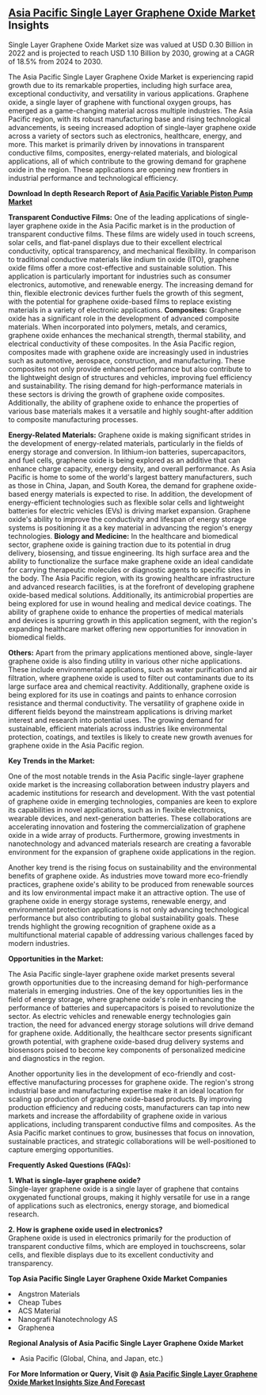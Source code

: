<h2><a href="https://www.verifiedmarketreports.com/download-sample/?rid=298654&amp;utm_source=Github-Feb&amp;utm_medium=219" target="_blank">Asia Pacific Single Layer Graphene Oxide Market</a> Insights</h2><p>Single Layer Graphene Oxide Market size was valued at USD 0.30 Billion in 2022 and is projected to reach USD 1.10 Billion by 2030, growing at a CAGR of 18.5% from 2024 to 2030.</p><p><p>The Asia Pacific Single Layer Graphene Oxide Market is experiencing rapid growth due to its remarkable properties, including high surface area, exceptional conductivity, and versatility in various applications. Graphene oxide, a single layer of graphene with functional oxygen groups, has emerged as a game-changing material across multiple industries. The Asia Pacific region, with its robust manufacturing base and rising technological advancements, is seeing increased adoption of single-layer graphene oxide across a variety of sectors such as electronics, healthcare, energy, and more. This market is primarily driven by innovations in transparent conductive films, composites, energy-related materials, and biological applications, all of which contribute to the growing demand for graphene oxide in the region. These applications are opening new frontiers in industrial performance and technological efficiency. <p><strong>Download In depth Research Report of <a href="https://www.verifiedmarketreports.com/download-sample/?rid=236118&amp;utm_source=Pulse-Dec&amp;utm_medium=219" target="_blank">Asia Pacific Variable Piston Pump Market</a></strong></p></p> <p><strong>Transparent Conductive Films:</strong> One of the leading applications of single-layer graphene oxide in the Asia Pacific market is in the production of transparent conductive films. These films are widely used in touch screens, solar cells, and flat-panel displays due to their excellent electrical conductivity, optical transparency, and mechanical flexibility. In comparison to traditional conductive materials like indium tin oxide (ITO), graphene oxide films offer a more cost-effective and sustainable solution. This application is particularly important for industries such as consumer electronics, automotive, and renewable energy. The increasing demand for thin, flexible electronic devices further fuels the growth of this segment, with the potential for graphene oxide-based films to replace existing materials in a variety of electronic applications. <strong>Composites:</strong> Graphene oxide has a significant role in the development of advanced composite materials. When incorporated into polymers, metals, and ceramics, graphene oxide enhances the mechanical strength, thermal stability, and electrical conductivity of these composites. In the Asia Pacific region, composites made with graphene oxide are increasingly used in industries such as automotive, aerospace, construction, and manufacturing. These composites not only provide enhanced performance but also contribute to the lightweight design of structures and vehicles, improving fuel efficiency and sustainability. The rising demand for high-performance materials in these sectors is driving the growth of graphene oxide composites. Additionally, the ability of graphene oxide to enhance the properties of various base materials makes it a versatile and highly sought-after addition to composite manufacturing processes. <p><strong>Energy-Related Materials:</strong> Graphene oxide is making significant strides in the development of energy-related materials, particularly in the fields of energy storage and conversion. In lithium-ion batteries, supercapacitors, and fuel cells, graphene oxide is being explored as an additive that can enhance charge capacity, energy density, and overall performance. As Asia Pacific is home to some of the world's largest battery manufacturers, such as those in China, Japan, and South Korea, the demand for graphene oxide-based energy materials is expected to rise. In addition, the development of energy-efficient technologies such as flexible solar cells and lightweight batteries for electric vehicles (EVs) is driving market expansion. Graphene oxide's ability to improve the conductivity and lifespan of energy storage systems is positioning it as a key material in advancing the region's energy technologies. <strong>Biology and Medicine:</strong> In the healthcare and biomedical sector, graphene oxide is gaining traction due to its potential in drug delivery, biosensing, and tissue engineering. Its high surface area and the ability to functionalize the surface make graphene oxide an ideal candidate for carrying therapeutic molecules or diagnostic agents to specific sites in the body. The Asia Pacific region, with its growing healthcare infrastructure and advanced research facilities, is at the forefront of developing graphene oxide-based medical solutions. Additionally, its antimicrobial properties are being explored for use in wound healing and medical device coatings. The ability of graphene oxide to enhance the properties of medical materials and devices is spurring growth in this application segment, with the region's expanding healthcare market offering new opportunities for innovation in biomedical fields. <p><strong>Others:</strong> Apart from the primary applications mentioned above, single-layer graphene oxide is also finding utility in various other niche applications. These include environmental applications, such as water purification and air filtration, where graphene oxide is used to filter out contaminants due to its large surface area and chemical reactivity. Additionally, graphene oxide is being explored for its use in coatings and paints to enhance corrosion resistance and thermal conductivity. The versatility of graphene oxide in different fields beyond the mainstream applications is driving market interest and research into potential uses. The growing demand for sustainable, efficient materials across industries like environmental protection, coatings, and textiles is likely to create new growth avenues for graphene oxide in the Asia Pacific region. <p><strong>Key Trends in the Market:</strong></p> <p>One of the most notable trends in the Asia Pacific single-layer graphene oxide market is the increasing collaboration between industry players and academic institutions for research and development. With the vast potential of graphene oxide in emerging technologies, companies are keen to explore its capabilities in novel applications, such as in flexible electronics, wearable devices, and next-generation batteries. These collaborations are accelerating innovation and fostering the commercialization of graphene oxide in a wide array of products. Furthermore, growing investments in nanotechnology and advanced materials research are creating a favorable environment for the expansion of graphene oxide applications in the region.</p> <p>Another key trend is the rising focus on sustainability and the environmental benefits of graphene oxide. As industries move toward more eco-friendly practices, graphene oxide's ability to be produced from renewable sources and its low environmental impact make it an attractive option. The use of graphene oxide in energy storage systems, renewable energy, and environmental protection applications is not only advancing technological performance but also contributing to global sustainability goals. These trends highlight the growing recognition of graphene oxide as a multifunctional material capable of addressing various challenges faced by modern industries.</p> <p><strong>Opportunities in the Market:</strong></p> <p>The Asia Pacific single-layer graphene oxide market presents several growth opportunities due to the increasing demand for high-performance materials in emerging industries. One of the key opportunities lies in the field of energy storage, where graphene oxide's role in enhancing the performance of batteries and supercapacitors is poised to revolutionize the sector. As electric vehicles and renewable energy technologies gain traction, the need for advanced energy storage solutions will drive demand for graphene oxide. Additionally, the healthcare sector presents significant growth potential, with graphene oxide-based drug delivery systems and biosensors poised to become key components of personalized medicine and diagnostics in the region.</p> <p>Another opportunity lies in the development of eco-friendly and cost-effective manufacturing processes for graphene oxide. The region's strong industrial base and manufacturing expertise make it an ideal location for scaling up production of graphene oxide-based products. By improving production efficiency and reducing costs, manufacturers can tap into new markets and increase the affordability of graphene oxide in various applications, including transparent conductive films and composites. As the Asia Pacific market continues to grow, businesses that focus on innovation, sustainable practices, and strategic collaborations will be well-positioned to capture emerging opportunities.</p> <p><strong>Frequently Asked Questions (FAQs):</strong></p> <p><strong>1. What is single-layer graphene oxide?</strong><br> Single-layer graphene oxide is a single layer of graphene that contains oxygenated functional groups, making it highly versatile for use in a range of applications such as electronics, energy storage, and biomedical research.</p> <p><strong>2. How is graphene oxide used in electronics?</strong><br> Graphene oxide is used in electronics primarily for the production of transparent conductive films, which are employed in touchscreens, solar cells, and flexible displays due to its excellent conductivity and transparency.</p> <p><strong</p><p><strong>Top Asia Pacific Single Layer Graphene Oxide Market Companies</strong></p><div data-test-id=""><p><li>Angstron Materials</li><li> Cheap Tubes</li><li> ACS Material</li><li> Nanografi Nanotechnology AS</li><li> Graphenea</li></p><div><strong>Regional Analysis of&nbsp;Asia Pacific Single Layer Graphene Oxide Market</strong></div><ul><li dir="ltr"><p dir="ltr">Asia Pacific (Global, China, and Japan, etc.)</p></li></ul><p><strong>For More Information or Query, Visit @&nbsp;</strong><strong><a href="https://www.verifiedmarketreports.com/product/single-layer-graphene-oxide-market/?utm_source=Github-Feb&amp;utm_medium=219" target="_blank">Asia Pacific Single Layer Graphene Oxide Market Insights Size And Forecast</a></strong></p></div><h2>&nbsp;</h2><div data-test-id="">&nbsp;</div>
